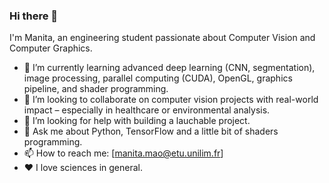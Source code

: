 ### Hi there 👋
I'm Manita, an engineering student passionate about Computer Vision and Computer Graphics.
* 🌱 I’m currently learning advanced deep learning (CNN, segmentation), image processing, parallel computing (CUDA), OpenGL, graphics pipeline, and shader programming.
* 🤝  I’m looking to collaborate on computer vision projects with real-world impact – especially in healthcare or environmental analysis.
* 🤔 I’m looking for help with building a lauchable project.
* 💬 Ask me about Python, TensorFlow and a little bit of shaders programming.
* 📫 How to reach me: [manita.mao@etu.unilim.fr]
* ❤️ I love sciences in general.

